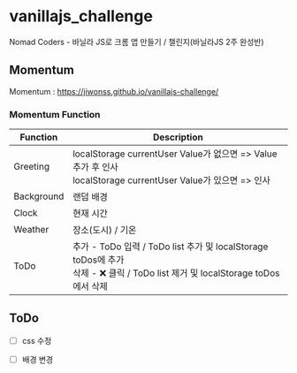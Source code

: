 vanillajs_challenge
===================
Nomad Coders - 바닐라 JS로 크롬 앱 만들기 / 챌린지(바닐라JS 2주 완성반)

Momentum
---------
Momentum : https://jiwonss.github.io/vanillajs-challenge/

### Momentum Function
|Function|Description|
|--------|------------|
|Greeting|localStorage currentUser Value가 없으면 => Value 추가 후 인사<br>localStorage currentUser Value가 있으면 => 인사|
|Background|랜덤 배경|
|Clock|현재 시간|
|Weather|장소(도시) / 기온|
|ToDo|추가 - ToDo 입력 / ToDo list 추가 및 localStorage toDos에 추가<br>삭제 - ❌ 클릭 / ToDo list 제거 및 localStorage toDos에서 삭제|

ToDo
-----

- [ ] css 수정

- [ ] 배경 변경
